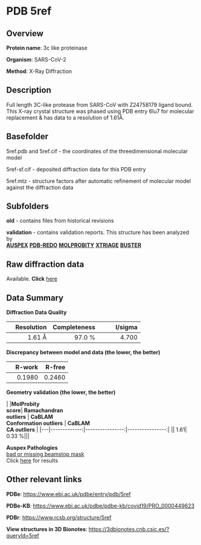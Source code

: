 # PDB 5ref

## Overview

**Protein name**: 3c like proteinase

**Organism**: SARS-CoV-2

**Method**: X-Ray Diffraction

## Description

Full length 3C-like protease from SARS-CoV with Z24758179 ligand bound. This X-ray crystal structure was phased using PDB entry 6lu7 for molecular replacement & has data to a resolution of 1.61Å.

## Basefolder

5ref.pdb and 5ref.cif - the coordinates of the threedimensional molecular model

5ref-sf.cif - deposited diffraction data for this PDB entry

5ref.mtz - structure factors after automatic refinement of molecular model against the diffraction data

## Subfolders



**old** - contains files from historical revisions

**validation** - contains validation reports. This structure has been analyzed by <br>[**AUSPEX**](https://github.com/thorn-lab/coronavirus_structural_task_force/tree/master/pdb/3c_like_proteinase/SARS-CoV-2/5ref/validation/auspex) [**PDB-REDO**](https://github.com/thorn-lab/coronavirus_structural_task_force/tree/master/pdb/3c_like_proteinase/SARS-CoV-2/5ref/validation/pdb-redo) [**MOLPROBITY**](https://github.com/thorn-lab/coronavirus_structural_task_force/tree/master/pdb/3c_like_proteinase/SARS-CoV-2/5ref/validation/molprobity) [**XTRIAGE**](https://github.com/thorn-lab/coronavirus_structural_task_force/blob/master/pdb/3c_like_proteinase/SARS-CoV-2/5ref/validation/Xtriage_output.log) [**BUSTER**](https://www.globalphasing.com/buster/wiki/index.cgi?Covid19Pdb5REF)  



## Raw diffraction data

Available. **Click** [here](https://zenodo.org/record/3730635) 

## Data Summary
**Diffraction Data Quality**

|   | Resolution | Completeness| I/sigma |
|---|-------------:|----------------:|--------------:|
|   |1.61 Å|97.0  %|<img width=50/>4.700|

**Discrepancy between model and data (the lower, the better)**

|   | **R-work**| **R-free**   
|---|-------------:|----------------:|           
||  0.1980|  0.2460|

**Geometry validation (the lower, the better)**

|   |**MolProbity<br>score**| **Ramachandran<br>outliers** | **CaBLAM<br>Conformation outliers** | **CaBLAM<br>CA outliers** |
|---|-------------:|----------------:|----------------:|
||  1.61|  0.33 %|||

**Auspex Pathologies**<br> [bad or missing beamstop mask](https://www.auspex.de/pathol/#2)<br>Click [here](https://github.com/thorn-lab/coronavirus_structural_task_force/blob/master/pdb/3c_like_proteinase/SARS-CoV-2/5ref/validation/auspex/5ref_auspex_comments.txt)  for results

 



## Other relevant links 
**PDBe**:  https://www.ebi.ac.uk/pdbe/entry/pdb/5ref

**PDBe-KB**: https://www.ebi.ac.uk/pdbe/pdbe-kb/covid19/PRO_0000449623 
 
**PDBr**: https://www.rcsb.org/structure/5ref 

**View structures in 3D Bionotes**: https://3dbionotes.cnb.csic.es/?queryId=5ref


